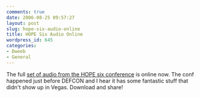 ```yaml
---
comments: true
date: 2006-08-25 09:57:27
layout: post
slug: hope-six-audio-online
title: HOPE Six Audio Online
wordpress_id: 645
categories:
- Dweeb
- General
---
```


The full [set of audio from the HOPE six conference](http://www.hopenumbersix.net/speakers.html) is online now. The conf happened just before DEFCON and I hear it has some fantastic stuff that didn't show up in Vegas. Download and share!
